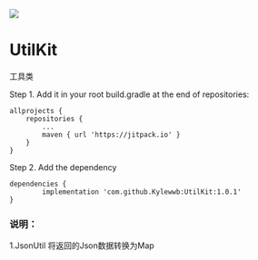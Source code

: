 [![](https://jitpack.io/v/Kylewwb/UtilKit.svg)](https://jitpack.io/#Kylewwb/UtilKit)


# UtilKit
工具类

Step 1. Add it in your root build.gradle at the end of repositories:

	allprojects {
		repositories {
			...
			maven { url 'https://jitpack.io' }
		}
	}
Step 2. Add the dependency

	dependencies {
	        implementation 'com.github.Kylewwb:UtilKit:1.0.1'
	}


### 说明： 

1.JsonUtil 将返回的Json数据转换为Map
